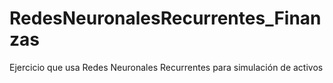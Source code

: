 # RedesNeuronalesRecurrentes_Finanzas
Ejercicio que usa Redes Neuronales Recurrentes para simulación de activos
